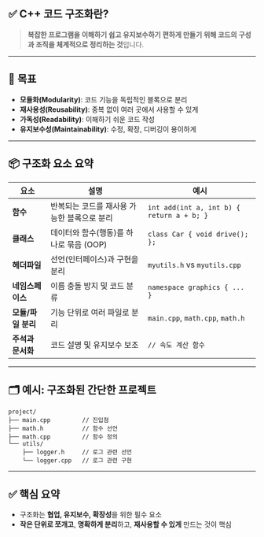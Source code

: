## ✅ **C++ 코드 구조화란?**

> **복잡한 프로그램을 이해하기 쉽고 유지보수하기 편하게 만들기 위해 코드의 구성과 조직을 체계적으로 정리하는 것**입니다.

---

## 🎯 **목표**

* **모듈화(Modularity)**: 코드 기능을 독립적인 블록으로 분리
* **재사용성(Reusability)**: 중복 없이 여러 곳에서 사용할 수 있게
* **가독성(Readability)**: 이해하기 쉬운 코드 작성
* **유지보수성(Maintainability)**: 수정, 확장, 디버깅이 용이하게

---

## 📦 구조화 요소 요약

| 요소           | 설명                        | 예시                                        |
| ------------ | ------------------------- | ----------------------------------------- |
| **함수**       | 반복되는 코드를 재사용 가능한 블록으로 분리  | `int add(int a, int b) { return a + b; }` |
| **클래스**      | 데이터와 함수(행동)를 하나로 묶음 (OOP) | `class Car { void drive(); };`            |
| **헤더파일**     | 선언(인터페이스)과 구현을 분리         | `myutils.h` vs `myutils.cpp`              |
| **네임스페이스**   | 이름 충돌 방지 및 코드 분류          | `namespace graphics { ... }`              |
| **모듈/파일 분리** | 기능 단위로 여러 파일로 분리          | `main.cpp`, `math.cpp`, `math.h`          |
| **주석과 문서화**  | 코드 설명 및 유지보수 보조           | `// 속도 계산 함수`                             |

---

## 🗂️ 예시: 구조화된 간단한 프로젝트

```
project/
├── main.cpp         // 진입점
├── math.h           // 함수 선언
├── math.cpp         // 함수 정의
└── utils/
    ├── logger.h     // 로그 관련 선언
    └── logger.cpp   // 로그 관련 구현
```

---

## ✅ 핵심 요약

* 구조화는 **협업, 유지보수, 확장성**을 위한 필수 요소
* **작은 단위로 쪼개고**, **명확하게 분리**하고, **재사용할 수 있게** 만드는 것이 핵심
